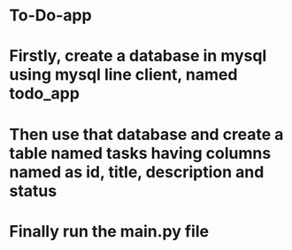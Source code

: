 # To-Do-app
# Firstly, create a database in mysql using mysql line client, named todo_app
# Then use that database and create a table named tasks having columns named as id, title, description and status
# Finally run the main.py file
